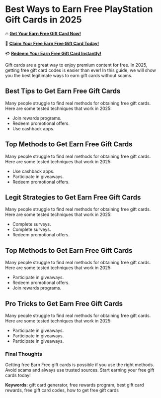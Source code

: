 # Best Ways to Earn Free PlayStation Gift Cards in 2025

🔥 **[Get Your Earn Free Gift Card Now!](https://www.apkhub.site/)**  

🎁 **[Claim Your Free Earn Free Gift Card Today!](https://www.apkhub.site/)**  

💳 **[Redeem Your Earn Free Gift Card Instantly!](https://www.apkhub.site/)**  

Gift cards are a great way to enjoy premium content for free. In 2025, getting free gift card codes is easier than ever! In this guide, we will show you the best legitimate ways to earn gift cards without scams.

## Best Tips to Get Earn Free Gift Cards

Many people struggle to find real methods for obtaining free gift cards. Here are some tested techniques that work in 2025:

- Join rewards programs.
- Redeem promotional offers.
- Use cashback apps.

## Top Methods to Get Earn Free Gift Cards

Many people struggle to find real methods for obtaining free gift cards. Here are some tested techniques that work in 2025:

- Use cashback apps.
- Participate in giveaways.
- Redeem promotional offers.

## Legit Strategies to Get Earn Free Gift Cards

Many people struggle to find real methods for obtaining free gift cards. Here are some tested techniques that work in 2025:

- Complete surveys.
- Complete surveys.
- Redeem promotional offers.

## Top Methods to Get Earn Free Gift Cards

Many people struggle to find real methods for obtaining free gift cards. Here are some tested techniques that work in 2025:

- Participate in giveaways.
- Redeem promotional offers.
- Join rewards programs.

## Pro Tricks to Get Earn Free Gift Cards

Many people struggle to find real methods for obtaining free gift cards. Here are some tested techniques that work in 2025:

- Participate in giveaways.
- Participate in giveaways.
- Participate in giveaways.

### Final Thoughts

Getting free Earn Free gift cards is possible if you use the right methods. Avoid scams and always use trusted sources. Start earning your free gift cards today!

**Keywords:** gift card generator, free rewards program, best gift card rewards, free gift card codes, how to get free gift cards
